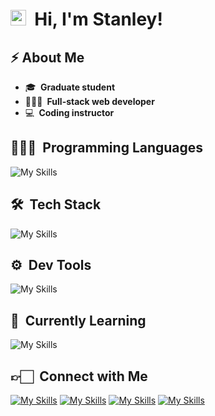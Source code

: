 # <img src="https://media.giphy.com/media/hvRJCLFzcasrR4ia7z/giphy.gif" width="25">  **&nbsp;Hi, I'm Stanley**!

## **⚡&nbsp;About Me**
* 🎓 **&nbsp;Graduate student**
* 👨🏻‍💻 **&nbsp;Full-stack web developer**
* 💻 **&nbsp;Coding instructor**

## **👨🏻‍💻 &nbsp;Programming Languages**
![My Skills](https://skillicons.dev/icons?i=c,cs,java,html,css,js,ts,python&theme=dark&perline=7)

## **🛠 &nbsp;Tech Stack**
![My Skills](https://skillicons.dev/icons?i=angular,bootstrap,next,react,tailwind,nodejs,express,firebase,mongodb,mysql&theme=dark&perline=7)

## **⚙️ &nbsp;Dev Tools**
![My Skills](https://skillicons.dev/icons?i=vscode,pytorch&theme=dark&perline=7)

## **📖 &nbsp;Currently Learning**
![My Skills](https://skillicons.dev/icons?i=docker,graphql,kubernetes&theme=dark&perline=7)

## **👉🏻 &nbsp;Connect with Me**
[![My Skills](https://skillicons.dev/icons?i=github&theme=dark)][github]
[![My Skills](https://skillicons.dev/icons?i=gitlab&theme=dark)][gitlab]
[![My Skills](https://skillicons.dev/icons?i=linkedin&theme=dark)][linkedin]
[![My Skills](https://skillicons.dev/icons?i=twitter&theme=dark)][twitter]

[github]: https://github.com/stanleysie
[gitlab]: https://gitlab.com/stanleysie
[linkedin]: https://www.linkedin.com/in/stanley-lawrence-sie-70908215a
[twitter]: https://twitter.com/stanls_sie
